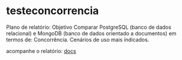 # testeconcorrencia
Plano de relatório: Objetivo Comparar PostgreSQL (banco de dados relacional) e MongoDB (banco de dados orientado a documentos) em termos de: Concorrência. Cenários de uso mais indicados.


acompanhe o relatório: [docs](https://docs.google.com/document/d/1wN6OZ7ftzSttG_SDgUofs2-mEzGvyqBcGsQTU84bihg/edit?usp=sharing)
